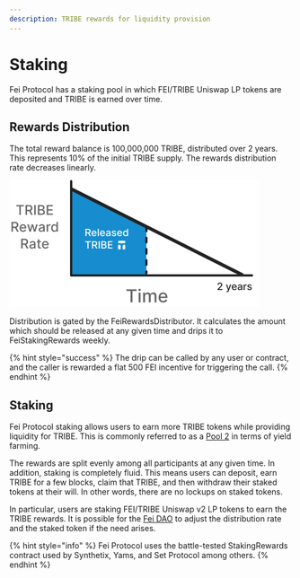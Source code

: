 ```yaml
---
description: TRIBE rewards for liquidity provision
---
```


# Staking

Fei Protocol has a staking pool in which FEI/TRIBE Uniswap LP tokens are deposited and TRIBE is earned over time.

## Rewards Distribution

The total reward balance is 100,000,000 TRIBE, distributed over 2 years. This represents 10% of the initial TRIBE supply. The rewards distribution rate decreases linearly.

![TRIBE distribution function after 1 year](../../.gitbook/assets/tribe-release.svg)

Distribution is gated by the FeiRewardsDistributor. It calculates the amount which should be released at any given time and drips it to FeiStakingRewards weekly.

{% hint style="success" %}
The drip can be called by any user or contract, and the caller is rewarded a flat 500 FEI incentive for triggering the call.
{% endhint %}

## Staking

Fei Protocol staking allows users to earn more TRIBE tokens while providing liquidity for TRIBE. This is commonly referred to as a [Pool 2](https://blog.chain.link/defi-yield-farming-explained/#:~:text=Pool%202%20refers%20to%20Yield,take%20profits%20on%20their%20yield.) in terms of yield farming. 

The rewards are split evenly among all participants at any given time. In addition, staking is completely fluid. This means users can deposit, earn TRIBE for a few blocks, claim that TRIBE, and then withdraw their staked tokens at their will. In other words, there are no lockups on staked tokens.

In particular, users are staking FEI/TRIBE Uniswap v2 LP tokens to earn the TRIBE rewards. It is possible for the [Fei DAO](../../governance/fei-dao.md) to adjust the distribution rate and the staked token if the need arises.

{% hint style="info" %}
Fei Protocol uses the battle-tested StakingRewards contract used by Synthetix, Yams, and Set Protocol among others.
{% endhint %}



